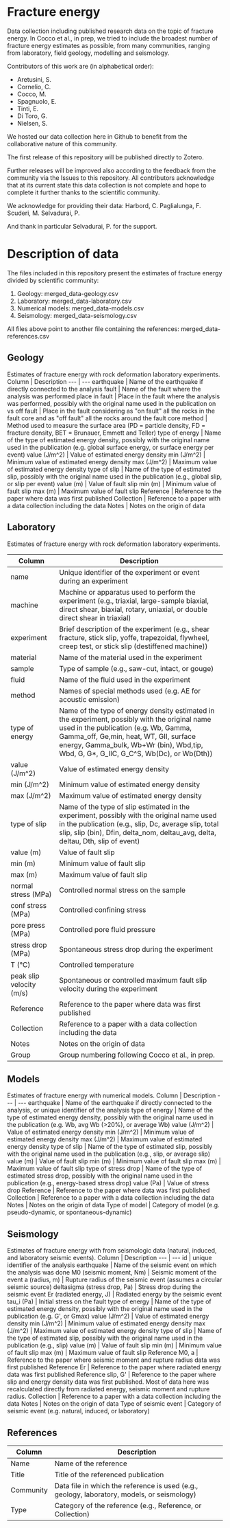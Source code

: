 # Fracture energy
Data collection including published research data on the topic of fracture energy. In Cocco et al., in prep, we tried to include the broadest number of fracture energy estimates as possible, from many communities, ranging from laboratory, field geology, modelling and seismology.  

Contributors of this work are (in alphabetical order):
- Aretusini, S.
- Cornelio, C.
- Cocco, M.
- Spagnuolo, E.
- Tinti, E.
- Di Toro, G.
- Nielsen, S.

We hosted our data collection here in Github to benefit from the collaborative nature of this community.

The first release of this repository will be published directly to Zotero.

Further releases will be improved also according to the feedback from the community via the Issues to this repository. 
All contributors acknowledge that at its current state this data collection is not complete and hope to complete it further thanks to the scientific community.

We acknowledge for providing their data:
Harbord, C.
Paglialunga, F.
Scuderi, M.
Selvadurai, P.

And thank in particular Selvadurai, P. for the support.

# Description of data

The files included in this repository present the estimates of fracture energy divided by scientific community:
1. Geology: merged_data-geology.csv
2. Laboratory: merged_data-laboratory.csv
3. Numerical models: merged_data-models.csv
4. Seismology: merged_data-seismology.csv

All files above point to another file containing the references: merged_data-references.csv

## Geology
Estimates of fracture energy with rock deformation laboratory experiments.
Column | Description
 --- | ---
earthquake | Name of the earthquake if directly connected to the analysis
fault | Name of the fault where the analysis was performed
place in fault | Place in the fault where the analysis was performed, possibly with the original name used in the publication
on vs off fault | Place in the fault considering as "on fault" all the rocks in the fault core and as "off fault" all the rocks around the fault core
method | Method used to measure the surface area (PD = particle density, FD = fracture density, BET = Brunauer, Emmett and Teller)
type of energy | Name of the type of estimated energy density, possibly with the original name used in the publication (e.g. global surface energy, or surface energy per event)
value (J/m^2) | Value of estimated energy density
min (J/m^2) | Minimum value of estimated energy density
max (J/m^2) | Maximum value of estimated energy density
type of slip | Name of the type of estimated slip, possibly with the original name used in the publication (e.g., global slip, or slip per event)
value (m) | Value of fault slip
min (m) | Minimum value of fault slip
max (m) | Maximum value of fault slip
Reference | Reference to the paper where data was first published
Collection | Reference to a paper with a data collection including the data
Notes | Notes on the origin of data

## Laboratory
Estimates of fracture energy with rock deformation laboratory experiments.

Column | Description
 --- | --- 
name | Unique identifier of the experiment or event during an experiment
machine | Machine or apparatus used to perform the experiment (e.g., triaxial, large-sample biaxial, direct shear, biaxial, rotary, uniaxial, or double direct shear in triaxial)
experiment | Brief description of the experiment (e.g., shear fracture, stick slip, yoffe, trapezoidal, flywheel, creep test, or stick slip (destiffened machine))
material | Name of the material used in the experiment
sample | Type of sample (e.g., saw-cut, intact, or gouge)
fluid | Name of the fluid used in the experiment
method | Names of special methods used (e.g. AE for acoustic emission)
type of energy | Name of the type of energy density estimated in the experiment, possibly with the original name used in the publication (e.g. Wb, Gamma, Gamma_off, Ge,min, heat, WT, GII, surface energy, Gamma_bulk, Wb+Wr (bin), Wbd,tip, Wbd, G, G*, G_IIC, G_C^S, Wb(Dc), or Wb(Dth))
value (J/m^2) | Value of estimated energy density
min (J/m^2) | Minimum value of estimated energy density
max (J/m^2) | Maximum value of estimated energy density
type of slip | Name of the type of slip estimated in the experiment, possibly with the original name used in the publication (e.g., slip, Dc, average slip, total slip, slip (bin), Dfin, delta_nom, deltau_avg, delta, deltau, Dth, slip of event)
value (m) | Value of fault slip
min (m) | Minimum value of fault slip
max (m) | Maximum value of fault slip
normal stress (MPa) | Controlled normal stress on the sample
conf stress (MPa) | Controlled confining stress
pore press (MPa) | Controlled pore fluid pressure
stress drop (MPa) | Spontaneous stress drop during the experiment
T (°C) | Controlled temperature
peak slip velocity (m/s) | Spontaneous or controlled maximum fault slip velocity during the experiment
Reference | Reference to the paper where data was first published
Collection | Reference to a paper with a data collection including the data
Notes | Notes on the origin of data
Group | Group numbering following Cocco et al., in prep.

## Models
Estimates of fracture energy with numerical models.
Column | Description
 --- | ---
earthquake | Name of the earthquake if directly connected to the analysis, or unique identifier of the analysis
type of energy | Name of the type of estimated energy density, possibly with the original name used in the publication (e.g. Wb, avg Wb (>20%), or average Wb)
value (J/m^2) | Value of estimated energy density
min (J/m^2) | Minimum value of estimated energy density
max (J/m^2) | Maximum value of estimated energy density
type of slip | Name of the type of estimated slip, possibly with the original name used in the publication (e.g., slip, or average slip)
value (m) | Value of fault slip
min (m) | Minimum value of fault slip
max (m) | Maximum value of fault slip
type of stress drop | Name of the type of estimated stress drop, possibly with the original name used in the publication (e.g., energy-based stress drop)
value (Pa) | Value of stress drop
Reference | Reference to the paper where data was first published
Collection | Reference to a paper with a data collection including the data
Notes | Notes on the origin of data
Type of model | Category of model (e.g. pseudo-dynamic, or spontaneous-dynamic)

## Seismology
Estimates of fracture energy with from seismologic data (natural, induced, and laboratory seismic events).
Column | Description
 --- | ---
id | unique identifier of the analysis
earthquake | Name of the seismic event on which the analysis was done
M0 (seismic moment, Nm) | Seismic moment of the event
a (radius, m) | Rupture radius of the seismic event (assumes a circular seismic source)
deltasigma (stress drop, Pa) | Stress drop during the seismic event
Er (radiated energy, J) | Radiated energy by the seismic event
tau_i (Pa) | Initial stress on the fault
type of energy | Name of the type of estimated energy density, possibly with the original name used in the publication (e.g. G', or Gmax)
value (J/m^2) | Value of estimated energy density
min (J/m^2) | Minimum value of estimated energy density
max (J/m^2) | Maximum value of estimated energy density
type of slip | Name of the type of estimated slip, possibly with the original name used in the publication (e.g., slip)
value (m) | Value of fault slip
min (m) | Minimum value of fault slip
max (m) | Maximum value of fault slip
Reference M0, a | Reference to the paper where seismic moment and rupture radius data was first published
Reference Er | Reference to the paper where radiated energy data was first published
Reference slip, G' | Reference to the paper where slip and energy density data was first published. Most of data here was recalculated directly from radiated energy, seismic moment and rupture radius.
Collection | Reference to a paper with a data collection including the data
Notes | Notes on the origin of data
Type of seismic event | Category of seismic event (e.g. natural, induced, or laboratory)

## References
Column | Description
 --- | ---
Name | Name of the reference
Title | Title of the referenced publication
Community | Data file in which the reference is used (e.g., geology, laboratory, models, or seismology) 
Type | Category of the reference (e.g., Reference, or Collection)
